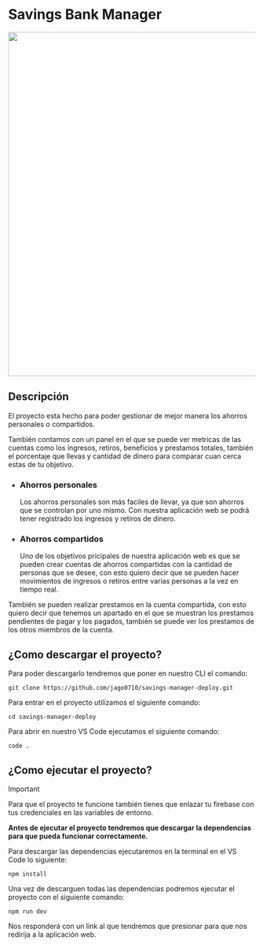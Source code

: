 # Savings Bank Manager
<img src="https://github.com/user-attachments/assets/2380f43c-7257-4ee2-8c8f-f042c3380b4b" width="700"/>

## Descripción
El proyecto esta hecho para poder gestionar de mejor manera los ahorros personales o compartidos.

También contamos con un panel en el que se puede ver metricas de las cuentas como los ingresos, retiros, beneficios y prestamos totales, también el porcentaje que llevas y cantidad de dinero para comparar cuan cerca estas de tu objetivo.

* ### Ahorros personales
  Los ahorros personales son más faciles de llevar, ya que son ahorros que se controlan por uno mismo. Con nuestra aplicación web se podrá tener registrado los ingresos y retiros de dinero.
  
* ### Ahorros compartidos
  Uno de los objetivos pricipales de nuestra aplicación web es que se pueden crear cuentas de ahorros compartidas con la cantidad de personas que se desee, con esto quiero decir que se pueden hacer movimientos de ingresos o retiros entre varias personas a la vez en tiempo real.

También se pueden realizar prestamos en la cuenta compartida, con esto quiero decir que tenemos un apartado en el que se muestran los prestamos pendientes de pagar y los pagados, también se puede ver los prestamos de los otros miembros de la cuenta. 

## ¿Como descargar el proyecto?

Para poder descargarlo tendremos que poner en nuestro CLI el comando:
```
git clone https://github.com/jago0710/savings-manager-deploy.git
```
Para entrar en el proyecto utilizamos el siguiente comando:
```
cd savings-manager-deploy
```
Para abrir en nuestro VS Code ejecutamos el siguiente comando:
```
code .
```

## ¿Como ejecutar el proyecto?

> [!IMPORTANT]
> Para que el proyecto te funcione también tienes que enlazar tu firebase con tus credenciales en las variables de entorno.

**Antes de ejecutar el proyecto tendremos que descargar la dependencias para que pueda funcionar correctamente.**

Para descargar las dependencias ejecutaremos en la terminal en el VS Code lo siguiente:

```
npm install
```

Una vez de descarguen todas las dependencias podremos ejecutar el proyecto con el siguiente comando:

```
npm run dev
```

Nos responderá con un link al que tendremos que presionar para que nos redirija a la aplicación web.


